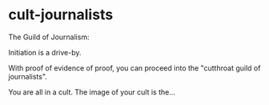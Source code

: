 # cult-journalists

The Guild of Journalism:

Initiation is a drive-by.

With proof of evidence of proof, you can proceed into the "cutthroat guild of journalists".

You are all in a cult. The image of your cult is the...
